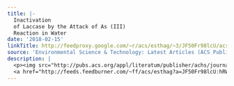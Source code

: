 ```yaml
---
title: |-
  Inactivation
  of Laccase by the Attack of As (III)
  Reaction in Water
date: '2018-02-15'
linkTitle: http://feedproxy.google.com/~r/acs/esthag/~3/JF50Fr98lcU/acs.est.7b05650
source: 'Environmental Science & Technology: Latest Articles (ACS Publications)'
description: |
  <p><img src="http://pubs.acs.org/appl/literatum/publisher/achs/journals/content/esthag/0/esthag.ahead-of-print/acs.est.7b05650/20180215/images/medium/es-2017-05650w_0007.gif" alt="TOC Graphic"/></p><div><cite>Environmental Science & Technology</cite></div><div>DOI: 10.1021/acs.est.7b05650</div><div class="feedflare">
  <a href="http://feeds.feedburner.com/~ff/acs/esthag?a=JF50Fr98lcU:hRWaqnkYzt0:yIl2AUoC8zA"><img src="http://feeds.feedburner.com/~ff/acs/esthag?d=yIl2AUoC8zA" border="0"></img></a>
---
```

